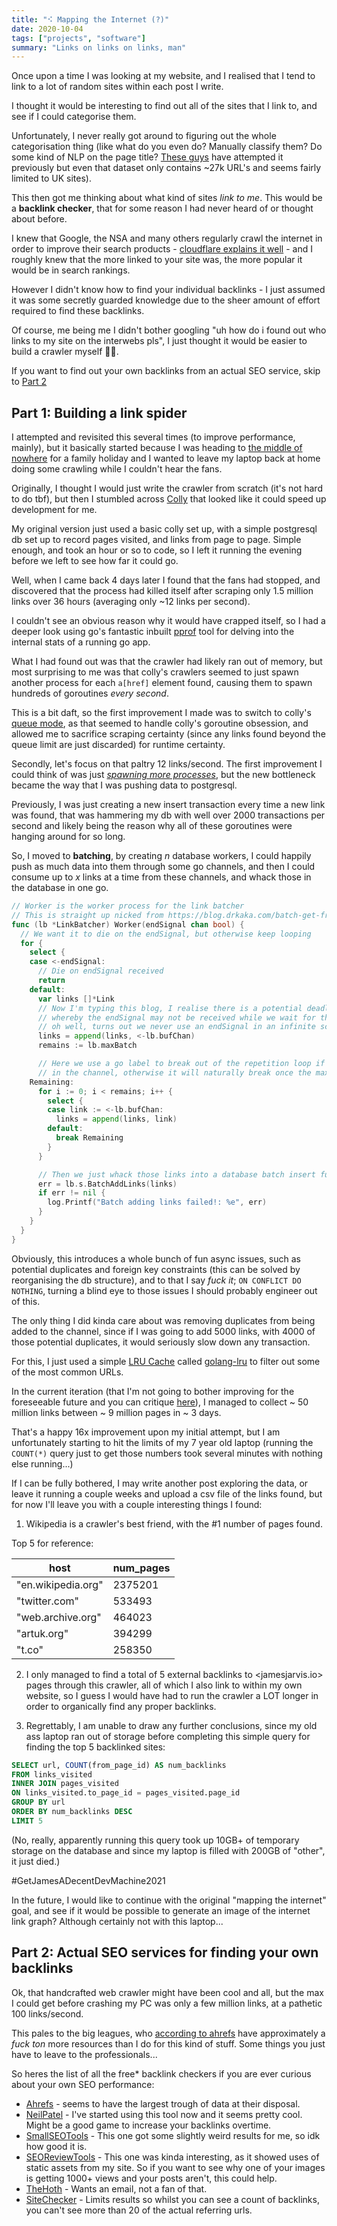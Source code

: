 ```yaml
---
title: "⠪ Mapping the Internet (?)"
date: 2020-10-04
tags: ["projects", "software"]
summary: "Links on links on links, man"
---
```


Once upon a time I was looking at my website, and I realised that I tend to link to a lot of random sites within each post I write.

I thought it would be interesting to find out all of the sites that I link to, and see if I could categorise them.

Unfortunately, I never really got around to figuring out the whole categorisation thing (like what do you even do? Manually classify them? Do some kind of NLP on the page title? [These guys](http://data.webarchive.org.uk/opendata/ukwa.ds.1/classification/) have attempted it previously but even that dataset only contains ~27k URL's and seems fairly limited to UK sites).

This then got me thinking about what kind of sites _link to me_.
This would be a **backlink checker**, that for some reason I had never heard of or thought about before.

I knew that Google, the NSA and many others regularly crawl the internet in order to improve their search products - [cloudflare explains it well](https://www.cloudflare.com/learning/bots/what-is-a-web-crawler/) - and I roughly knew that the more linked to your site was, the more popular it would be in search rankings.

However I didn't know how to find your individual backlinks - I just assumed it was some secretly guarded knowledge due to the sheer amount of effort required to find these backlinks.

Of course, me being me I didn't bother googling "uh how do i found out who links to my site on the interwebs pls", I just thought it would be easier to build a crawler myself 🤦‍♂️.

If you want to find out your own backlinks from an actual SEO service, skip to [Part 2](#Part-2:-Actual-SEO-services-for-finding-your-own-backlinks)

## Part 1: Building a link spider

I attempted and revisited this several times (to improve performance, mainly), but it basically started because I was heading to [the middle of nowhere](https://en.wikipedia.org/wiki/Wales) for a family holiday and I wanted to leave my laptop back at home doing some crawling while I couldn't hear the fans.

Originally, I thought I would just write the crawler from scratch (it's not hard to do tbf), but then I stumbled across [Colly](http://go-colly.org/) that looked like it could speed up development for me.

My original version just used a basic colly set up, with a simple postgresql db set up to record pages visited, and links from page to page.
Simple enough, and took an hour or so to code, so I left it running the evening before we left to see how far it could go.

Well, when I came back 4 days later I found that the fans had stopped, and discovered that the process had killed itself after scraping only 1.5 million links over 36 hours (averaging only ~12 links per second).

I couldn't see an obvious reason why it would have crapped itself, so I had a deeper look using go's fantastic inbuilt [pprof](https://pkg.go.dev/net/http/pprof) tool for delving into the internal stats of a running go app.

What I had found out was that the crawler had likely ran out of memory, but most surprising to me was that colly's crawlers seemed to just spawn another process for each `a[href]` element found, causing them to spawn hundreds of goroutines _every second_.

This is a bit daft, so the first improvement I made was to switch to colly's [queue mode](http://go-colly.org/docs/examples/queue/), as that seemed to handle colly's goroutine obsession, and allowed me to sacrifice scraping certainty (since any links found beyond the queue limit are just discarded) for runtime certainty.

Secondly, let's focus on that paltry 12 links/second.
The first improvement I could think of was just [_spawning more processes_](https://youtu.be/uNy_MLr8mXA), but the new bottleneck became the way that I was pushing data to postgresql.

Previously, I was just creating a new insert transaction every time a new link was found, that was hammering my db with well over 2000 transactions per second and likely being the reason why all of these goroutines were hanging around for so long.

So, I moved to **batching**, by creating _n_ database workers, I could happily push as much data into them through some go channels, and then I could consume up to _x_ links at a time from these channels, and whack those in the database in one go.

```go
// Worker is the worker process for the link batcher
// This is straight up nicked from https://blog.drkaka.com/batch-get-from-golangs-buffered-channel-9638573f0c6e
func (lb *LinkBatcher) Worker(endSignal chan bool) {
  // We want it to die on the endSignal, but otherwise keep looping
  for {
    select {
    case <-endSignal:
      // Die on endSignal received
      return
    default:
      var links []*Link
      // Now I'm typing this blog, I realise there is a potential deadlock here,
      // whereby the endSignal may not be received while we wait for the next link
      // oh well, turns out we never use an endSignal in an infinite scrape anyway ¯\_(ツ)_/¯
      links = append(links, <-lb.bufChan)
      remains := lb.maxBatch

      // Here we use a go label to break out of the repetition loop if there are no more links
      // in the channel, otherwise it will naturally break once the max batch size is reached.
    Remaining:
      for i := 0; i < remains; i++ {
        select {
        case link := <-lb.bufChan:
          links = append(links, link)
        default:
          break Remaining
        }
      }

      // Then we just whack those links into a database batch insert function.
      err = lb.s.BatchAddLinks(links)
      if err != nil {
        log.Printf("Batch adding links failed!: %e", err)
      }
    }
  }
}
```

Obviously, this introduces a whole bunch of fun async issues, such as potential duplicates and foreign key constraints (this can be solved by reorganising the db structure), and to that I say _fuck it_; `ON CONFLICT DO NOTHING`, turning a blind eye to those issues I should probably engineer out of this.

The only thing I did kinda care about was removing duplicates from being added to the channel, since if I was going to add 5000 links, with 4000 of those potential duplicates, it would seriously slow down any transaction.

For this, I just used a simple [LRU Cache](https://www.interviewcake.com/concept/java/lru-cache) called [golang-lru](https://github.com/hashicorp/golang-lru) to filter out some of the most common URLs.

In the current iteration (that I'm not going to bother improving for the foreseeable future and you can critique [here](https://github.com/jamesjarvis/web-graph)), I managed to collect ~ 50 million links between ~ 9 million pages in ~ 3 days.

That's a happy 16x improvement upon my initial attempt, but I am unfortunately starting to hit the limits of my 7 year old laptop (running the `COUNT(*)` query just to get those numbers took several minutes with nothing else running...)

If I can be fully bothered, I may write another post exploring the data, or leave it running a couple weeks and upload a csv file of the links found, but for now I'll leave you with a couple interesting things I found:

1. Wikipedia is a crawler's best friend, with the #1 number of pages found.

Top 5 for reference:

| host               | num_pages |
| ------------------ | --------- |
| "en.wikipedia.org" | 2375201   |
| "twitter.com"      | 533493    |
| "web.archive.org"  | 464023    |
| "artuk.org"        | 394299    |
| "t.co"             | 258350    |

2. I only managed to find a total of 5 external backlinks to <jamesjarvis.io> pages through this crawler, all of which I also link to within my own website, so I guess I would have had to run the crawler a LOT longer in order to organically find any proper backlinks.

3. Regrettably, I am unable to draw any further conclusions, since my old ass laptop ran out of storage before completing this simple query for finding the top 5 backlinked sites:

```SQL
SELECT url, COUNT(from_page_id) AS num_backlinks
FROM links_visited
INNER JOIN pages_visited
ON links_visited.to_page_id = pages_visited.page_id
GROUP BY url
ORDER BY num_backlinks DESC
LIMIT 5
```

(No, really, apparently running this query took up 10GB+ of temporary storage on the database and since my laptop is filled with 200GB of "other", it just died.)

\#GetJamesADecentDevMachine2021

In the future, I would like to continue with the original "mapping the internet" goal, and see if it would be possible to generate an image of the internet link graph?
Although certainly not with this laptop...

## Part 2: Actual SEO services for finding your own backlinks

Ok, that handcrafted web crawler might have been cool and all, but the max I could get before crashing my PC was only a few million links, at a pathetic 100 links/second.

This pales to the big leagues, who [according to ahrefs](https://ahrefs.com/big-data) have approximately a _fuck ton_ more resources than I do for this kind of stuff.
Some things you just have to leave to the professionals...

So heres the list of all the free\* backlink checkers if you are ever curious about your own SEO performance:

- [Ahrefs](https://ahrefs.com/backlink-checker) - seems to have the largest trough of data at their disposal.
- [NeilPatel](https://neilpatel.com/backlinks/) - I've started using this tool now and it seems pretty cool. Might be a good game to increase your backlinks overtime.
- [SmallSEOTools](https://smallseotools.com/backlink-checker/) - This one got some slightly weird results for me, so idk how good it is.
- [SEOReviewTools](https://www.seoreviewtools.com/valuable-backlinks-checker/) - This one was kinda interesting, as it showed uses of static assets from my site. So if you want to see why one of your images is getting 1000+ views and your posts aren't, this could help.
- [TheHoth](https://www.thehoth.com/backlinks-checker/) - Wants an email, not a fan of that.
- [SiteChecker](https://sitechecker.pro/backlinks-checker/) - Limits results so whilst you can see a count of backlinks, you can't see more than 20 of the actual referring urls.
